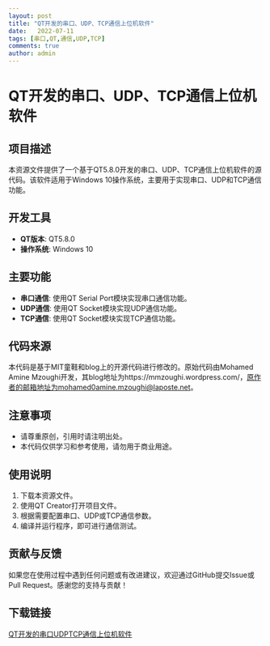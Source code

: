 ```yaml
---
layout: post
title: "QT开发的串口、UDP、TCP通信上位机软件"
date:   2022-07-11
tags: [串口,QT,通信,UDP,TCP]
comments: true
author: admin
---
```

# QT开发的串口、UDP、TCP通信上位机软件

## 项目描述

本资源文件提供了一个基于QT5.8.0开发的串口、UDP、TCP通信上位机软件的源代码。该软件适用于Windows 10操作系统，主要用于实现串口、UDP和TCP通信功能。

## 开发工具

- **QT版本**: QT5.8.0
- **操作系统**: Windows 10

## 主要功能

- **串口通信**: 使用QT Serial Port模块实现串口通信功能。
- **UDP通信**: 使用QT Socket模块实现UDP通信功能。
- **TCP通信**: 使用QT Socket模块实现TCP通信功能。

## 代码来源

本代码是基于MIT童鞋和blog上的开源代码进行修改的。原始代码由Mohamed Amine Mzoughi开发，其blog地址为https://mmzoughi.wordpress.com/，原作者的邮箱地址为mohamed0amine.mzoughi@laposte.net。

## 注意事项

- 请尊重原创，引用时请注明出处。
- 本代码仅供学习和参考使用，请勿用于商业用途。

## 使用说明

1. 下载本资源文件。
2. 使用QT Creator打开项目文件。
3. 根据需要配置串口、UDP或TCP通信参数。
4. 编译并运行程序，即可进行通信测试。

## 贡献与反馈

如果您在使用过程中遇到任何问题或有改进建议，欢迎通过GitHub提交Issue或Pull Request。感谢您的支持与贡献！

## 下载链接

[QT开发的串口UDPTCP通信上位机软件](https://pan.quark.cn/s/23344baa2f61)